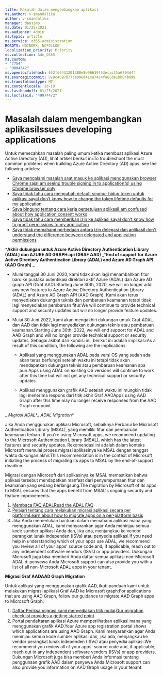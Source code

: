 ```yaml
---
title: Masalah dalam mengembangkan aplikasi
ms.author: v-smandalika
author: v-smandalika
manager: dansimp
ms.date: 01/25/2021
ms.audience: Admin
ms.topic: article
ms.service: o365-administration
ROBOTS: NOINDEX, NOFOLLOW
localization_priority: Priority
ms.collection: Adm_O365
ms.custom:
- "7754"
- "9004342"
ms.openlocfilehash: 652fd6431201380e8e96619f63ecac15a6704d4f
ms.sourcegitcommit: 029c4697b77ce996d41ca74c4fa86de1bb84bd99
ms.translationtype: MT
ms.contentlocale: id-ID
ms.lasthandoff: 01/25/2021
ms.locfileid: "49974472"
---
```

# <a name="issues-developing-applications"></a><span data-ttu-id="19004-102">Masalah dalam mengembangkan aplikasi</span><span class="sxs-lookup"><span data-stu-id="19004-102">Issues developing applications</span></span>

<span data-ttu-id="19004-103">Untuk memecahkan masalah paling umum ketika membuat aplikasi Azure Active Directory (AD), lihat artikel berikut ini:</span><span class="sxs-lookup"><span data-stu-id="19004-103">To troubleshoot the most common problems when building Azure Active Directory (AD) apps, see the following articles:</span></span>

- [<span data-ttu-id="19004-104">Saya mengalami masalah saat masuk ke aplikasi menggunakan browser Chrome saja</span><span class="sxs-lookup"><span data-stu-id="19004-104">I am seeing trouble signing in to application(s) using Chrome browser only</span></span>](https://docs.microsoft.com/office365/troubleshoot/miscellaneous/chrome-behavior-affects-applications) 
- [<span data-ttu-id="19004-105">Saya tidak tahu cara mengubah default seumur hidup token untuk aplikasi saya</span><span class="sxs-lookup"><span data-stu-id="19004-105">I don't know how to change the token lifetime defaults for my application</span></span>](https://docs.microsoft.com/azure/active-directory/develop/registration-config-change-token-lifetime-how-to) 
- [<span data-ttu-id="19004-106">Saya bingung tentang cara kerja persetujuan aplikasi</span><span class="sxs-lookup"><span data-stu-id="19004-106">I am confused about how application consent works</span></span>](https://docs.microsoft.com/azure/active-directory/application-dev-consent-framework) 
- [<span data-ttu-id="19004-107">Saya tidak tahu cara memberikan izin ke aplikasi saya</span><span class="sxs-lookup"><span data-stu-id="19004-107">I don't know how to grant permissions to my application</span></span>](https://docs.microsoft.com/azure/active-directory/manage-apps/configure-user-consent) 
- [<span data-ttu-id="19004-108">Saya tidak memahami perbedaan antara izin delegasi dan aplikasi</span><span class="sxs-lookup"><span data-stu-id="19004-108">I don't understand the difference between delegated and application permissions</span></span>](https://docs.microsoft.com/azure/active-directory/develop/delegated-and-app-perms)

<span data-ttu-id="19004-109">\***Akhir dukungan untuk Azure Active Directory Authentication Library (ADAL) dan AZURE AD GRAPH api (GRAF AAD)** _</span><span class="sxs-lookup"><span data-stu-id="19004-109">\***End of support for Azure Active Directory Authentication Library (ADAL) and Azure AD Graph API (AAD Graph)** _</span></span>

- <span data-ttu-id="19004-110">Mulai tanggal 30 Juni 2020, kami tidak akan lagi menambahkan fitur baru ke pustaka autentikasi direktori aktif Azure (ADAL) dan Azure AD graph API (Graf AAD).</span><span class="sxs-lookup"><span data-stu-id="19004-110">Starting June 30th, 2020, we will no longer add any new features to Azure Active Directory Authentication Library (ADAL) and Azure AD Graph API (AAD Graph).</span></span> <span data-ttu-id="19004-111">Kami akan terus menyediakan dukungan teknis dan pembaruan keamanan tetapi tidak lagi menyediakan pembaruan fitur.</span><span class="sxs-lookup"><span data-stu-id="19004-111">We will continue to provide technical support and security updates but will no longer provide feature updates.</span></span>

- <span data-ttu-id="19004-112">Mulai 30 Juni 2022, kami akan mengakhiri dukungan untuk Graf ADAL dan AAD dan tidak lagi menyediakan dukungan teknis atau pembaruan keamanan.</span><span class="sxs-lookup"><span data-stu-id="19004-112">Starting June 30th, 2022, we will end support for ADAL and AAD Graph and will no longer provide technical support or security updates.</span></span> <span data-ttu-id="19004-113">Sebagai akibat dari kondisi ini, berikut ini adalah implikasi:</span><span class="sxs-lookup"><span data-stu-id="19004-113">As a result of this condition, the following are the implications:</span></span>

    - <span data-ttu-id="19004-114">Aplikasi yang menggunakan ADAL pada versi OS yang sudah ada akan terus berfungsi setelah waktu ini tetapi tidak akan mendapatkan dukungan teknis atau pembaruan keamanan apa pun.</span><span class="sxs-lookup"><span data-stu-id="19004-114">Apps using ADAL on existing OS versions will continue to work after this time but will not get any technical support or security updates.</span></span>

    - <span data-ttu-id="19004-115">Aplikasi menggunakan grafik AAD setelah waktu ini mungkin tidak lagi menerima respons dari titik akhir Graf AAD</span><span class="sxs-lookup"><span data-stu-id="19004-115">Apps using AAD Graph after this time may no longer receive responses from the AAD Graph endpoint</span></span>

<span data-ttu-id="19004-116">_ *Migrasi ADAL*\*</span><span class="sxs-lookup"><span data-stu-id="19004-116">_ *ADAL Migration*\*</span></span>

<span data-ttu-id="19004-117">Jika Anda menggunakan aplikasi Microsoft, sebaiknya Perbarui ke Microsoft Authentication Library (MSAL), yang memiliki fitur dan pembaruan keamanan terbaru.</span><span class="sxs-lookup"><span data-stu-id="19004-117">If you're using Microsoft apps, we recommend updating to the Microsoft Authentication Library (MSAL), which has the latest features and security updates.</span></span> <span data-ttu-id="19004-118">Rekomendasi ini adalah dalam konteks Microsoft memulai proses migrasi aplikasinya ke MSAL dengan tenggat waktu dukungan akhir.</span><span class="sxs-lookup"><span data-stu-id="19004-118">This recommendation is in the context of Microsoft initiating the process of migrating its apps to MSAL by the end-of-support deadline.</span></span> 

<span data-ttu-id="19004-119">Migrasi dengan Microsoft dari aplikasinya ke MSAL memastikan bahwa aplikasi tersebut mendapatkan manfaat dari penyempurnaan fitur dan keamanan yang sedang berlangsung.</span><span class="sxs-lookup"><span data-stu-id="19004-119">The migration by Microsoft of its apps to MSAL ensures that the apps benefit from MSAL's ongoing security and feature improvements.</span></span>

1. [<span data-ttu-id="19004-120">Membaca FAQ ADAL</span><span class="sxs-lookup"><span data-stu-id="19004-120">Read the ADAL FAQ</span></span>](https://docs.microsoft.com/azure/active-directory/develop/msal-migration#frequently-asked-questions-faq) 
2. [<span data-ttu-id="19004-121">Pelajari tentang cara melakukan migrasi aplikasi secara per platform</span><span class="sxs-lookup"><span data-stu-id="19004-121">Learn about how to migrate apps on a per-platform basis</span></span>](https://docs.microsoft.com/azure/active-directory/develop/msal-migration#frequently-asked-questions-faq) 
3. <span data-ttu-id="19004-122">Jika Anda memerlukan bantuan dalam memahami aplikasi mana yang menggunakan ADAL, kami menyarankan agar Anda meninjau semua kode sumber aplikasi Anda dan, jika ada, menjangkau ke vendor perangkat lunak independen (ISVs) atau penyedia aplikasi.</span><span class="sxs-lookup"><span data-stu-id="19004-122">If you need help in understanding which of your apps use ADAL, we recommend you review all of your apps' source code and, if applicable, reach out to any independent software vendors (ISVs) or app providers.</span></span> <span data-ttu-id="19004-123">Dukungan Microsoft juga bisa memberi Anda daftar semua aplikasi non-Microsoft ADAL di penyewa Anda.</span><span class="sxs-lookup"><span data-stu-id="19004-123">Microsoft support can also provide you with a list of all non-Microsoft ADAL apps in your tenant.</span></span>

<span data-ttu-id="19004-124">**Migrasi Graf AAD**</span><span class="sxs-lookup"><span data-stu-id="19004-124">**AAD Graph Migration**</span></span>

<span data-ttu-id="19004-125">Untuk aplikasi yang menggunakan grafik AAD, ikuti panduan kami untuk melakukan migrasi aplikasi Graf AAD ke Microsoft graph:</span><span class="sxs-lookup"><span data-stu-id="19004-125">For applications that are using AAD Graph, follow our guidance to migrate AAD Graph apps to Microsoft Graph:</span></span>

1. <span data-ttu-id="19004-126">[Daftar Periksa migrasi kami menyediakan titik mulai](https://docs.microsoft.com/graph/migrate-azure-ad-graph-planning-checklist).</span><span class="sxs-lookup"><span data-stu-id="19004-126">[Our migration checklist provides a getting started point](https://docs.microsoft.com/graph/migrate-azure-ad-graph-planning-checklist).</span></span> 
2. <span data-ttu-id="19004-127">Portal pendaftaran aplikasi Azure memperlihatkan aplikasi mana yang menggunakan grafik AAD.</span><span class="sxs-lookup"><span data-stu-id="19004-127">Your Azure app registration portal shows which applications are using AAD Graph.</span></span> <span data-ttu-id="19004-128">Kami menyarankan agar Anda meninjau semua kode sumber aplikasi dan, jika ada, menjangkau ke vendor perangkat lunak independen (ISVs) atau penyedia aplikasi.</span><span class="sxs-lookup"><span data-stu-id="19004-128">We recommend you review all of your apps' source code and, if applicable, reach out to any independent software vendors (ISVs) or app providers.</span></span> <span data-ttu-id="19004-129">Dukungan Microsoft juga bisa memberi Anda informasi tentang penggunaan grafik AAD dalam penyewa Anda.</span><span class="sxs-lookup"><span data-stu-id="19004-129">Microsoft support can also provide you information on AAD Graph usage in your tenant.</span></span>








